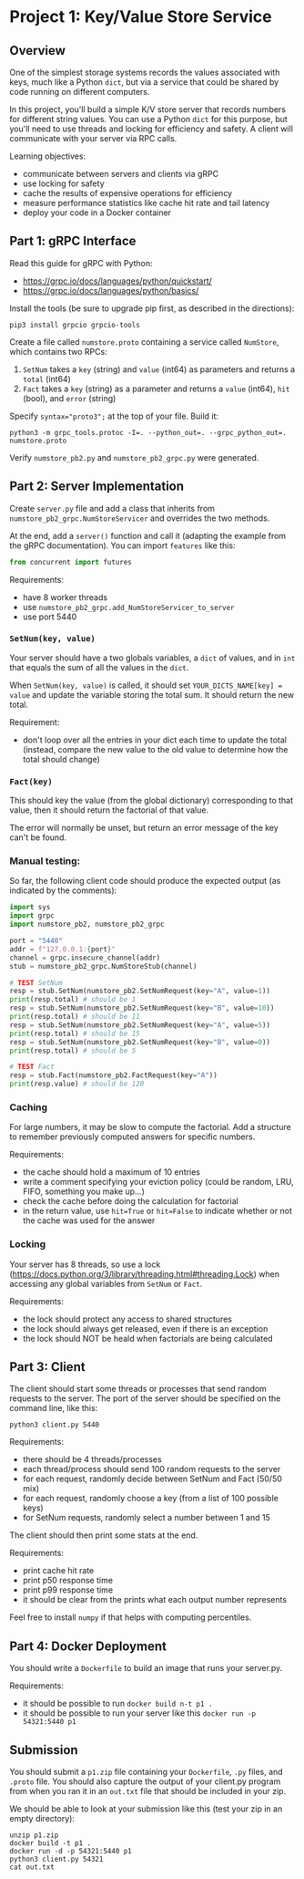 # Project 1: Key/Value Store Service

## Overview

One of the simplest storage systems records the values associated with
keys, much like a Python `dict`, but via a service that could be
shared by code running on different computers.

In this project, you'll build a simple K/V store server that records
numbers for different string values.  You can use a Python `dict` for
this purpose, but you'll need to use threads and locking for
efficiency and safety.  A client will communicate with your server via
RPC calls.

Learning objectives:
* communicate between servers and clients via gRPC
* use locking for safety
* cache the results of expensive operations for efficiency
* measure performance statistics like cache hit rate and tail latency
* deploy your code in a Docker container

## Part 1: gRPC Interface

Read this guide for gRPC with Python:
* https://grpc.io/docs/languages/python/quickstart/
* https://grpc.io/docs/languages/python/basics/

Install the tools (be sure to upgrade pip first, as described in the directions):

```
pip3 install grpcio grpcio-tools
```

Create a file called `numstore.proto` containing a service called `NumStore`, which contains two RPCs:

1. `SetNum` takes a `key` (string) and `value` (int64) as parameters and returns a `total` (int64)
2. `Fact` takes a `key` (string) as a parameter and returns a `value` (int64), `hit` (bool), and `error` (string)

Specify `syntax="proto3";` at the top of your file.  Build it:

```
python3 -m grpc_tools.protoc -I=. --python_out=. --grpc_python_out=. numstore.proto
```

Verify `numstore_pb2.py` and `numstore_pb2_grpc.py` were generated.

## Part 2: Server Implementation

Create `server.py` file and add a class that inherits from
`numstore_pb2_grpc.NumStoreServicer` and overrides the two methods.

At the end, add a `server()` function and call it (adapting the
example from the gRPC documentation).  You can import `features` like
this:

```python
from concurrent import futures
```

Requirements:
* have 8 worker threads
* use `numstore_pb2_grpc.add_NumStoreServicer_to_server`
* use port 5440

### `SetNum(key, value)`

Your server should have a two globals variables, a `dict` of values, and in `int` that equals the sum of all the values in the `dict`.

When `SetNum(key, value)` is called, it should set `YOUR_DICTS_NAME[key] = value` and update the variable storing the total sum.  It should return the new total.

Requirement:
* don't loop over all the entries in your dict each time to update the total (instead, compare the new value to the old value to determine how the total should change)

### `Fact(key)`

This should key the value (from the global dictionary) corresponding
to that value, then it should return the factorial of that value.

The error will normally be unset, but return an error message of the
key can't be found.

### Manual testing:

So far, the following client code should produce the expected output (as indicated by the comments):

```python
import sys
import grpc
import numstore_pb2, numstore_pb2_grpc

port = "5440"
addr = f"127.0.0.1:{port}"
channel = grpc.insecure_channel(addr)
stub = numstore_pb2_grpc.NumStoreStub(channel)

# TEST SetNum
resp = stub.SetNum(numstore_pb2.SetNumRequest(key="A", value=1))
print(resp.total) # should be 1
resp = stub.SetNum(numstore_pb2.SetNumRequest(key="B", value=10))
print(resp.total) # should be 11
resp = stub.SetNum(numstore_pb2.SetNumRequest(key="A", value=5))
print(resp.total) # should be 15
resp = stub.SetNum(numstore_pb2.SetNumRequest(key="B", value=0))
print(resp.total) # should be 5

# TEST Fact
resp = stub.Fact(numstore_pb2.FactRequest(key="A"))
print(resp.value) # should be 120
```

### Caching

For large numbers, it may be slow to compute the factorial.  Add a
structure to remember previously computed answers for specific
numbers.

Requirements:
* the cache should hold a maximum of 10 entries
* write a comment specifying your eviction policy (could be random, LRU, FIFO, something you make up...)
* check the cache before doing the calculation for factorial
* in the return value, use `hit=True` or `hit=False` to indicate whether or not the cache was used for the answer

### Locking

Your server has 8 threads, so use a lock (https://docs.python.org/3/library/threading.html#threading.Lock) when accessing any global variables from `SetNum` or `Fact`.

Requirements:
* the lock should protect any access to shared structures
* the lock should always get released, even if there is an exception
* the lock should NOT be heald when factorials are being calculated

## Part 3: Client

The client should start some threads or processes that send random requests to the server.  The port of the server should be specified on the command line, like this:

```
python3 client.py 5440
```

Requirements:
* there should be 4 threads/processes
* each thread/process should send 100 random requests to the server
* for each request, randomly decide between SetNum and Fact (50/50 mix)
* for each request, randomly choose a key (from a list of 100 possible keys)
* for SetNum requests, randomly select a number between 1 and 15

The client should then print some stats at the end.

Requirements:
* print cache hit rate
* print p50 response time
* print p99 response time
* it should be clear from the prints what each output number represents

Feel free to install `numpy` if that helps with computing percentiles.

## Part 4: Docker Deployment

You should write a `Dockerfile` to build an image that runs your server.py.

Requirements:
* it should be possible to run `docker build n-t p1 .`
* it should be possible to run your server like this `docker run -p 54321:5440 p1`

## Submission

You should submit a `p1.zip` file containing your `Dockerfile`, `.py`
files, and `.proto` file.  You should also capture the output of your
client.py program from when you ran it in an `out.txt` file that
should be included in your zip.

We should be able to look at your submission like this (test your zip in an empty directory):

```
unzip p1.zip
docker build -t p1 .
docker run -d -p 54321:5440 p1
python3 client.py 54321
cat out.txt
```
